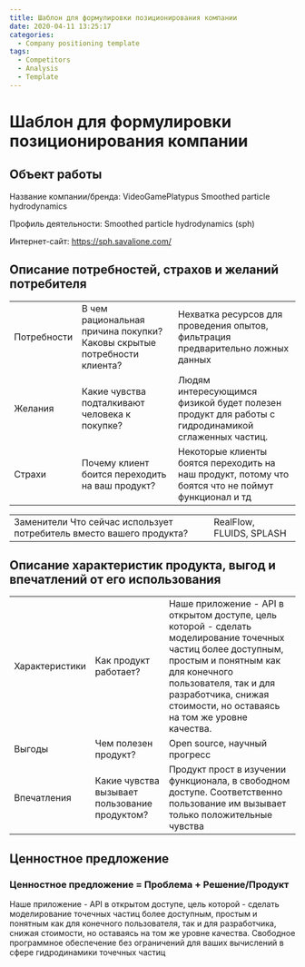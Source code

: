 ```yaml
---
title: Шаблон для формулировки позиционирования компании
date: 2020-04-11 13:25:17
categories:
  - Company positioning template
tags:
  - Competitors
  - Analysis
  - Template
---
```


# Шаблон для формулировки позиционирования компании
## Объект работы
Название компании/бренда: VideoGamePlatypus Smoothed particle hydrodynamics

Профиль деятельности: Smoothed particle hydrodynamics (sph)

Интернет-сайт: https://sph.savalione.com/

## Описание потребностей, страхов и желаний потребителя
||||
|---|-  |---|
|Потребности|В чем рациональная причина покупки? Каковы скрытые потребности клиента?|Нехватка ресурсов для проведения опытов, фильтрация предварительно ложных данных|
|Желания|Какие чувства подталкивают человека к покупке?|Людям интересующимся физикой будет полезен продукт для работы с гидродинамикой сглаженных частиц.|
|Страхи|Почему клиент боится переходить на ваш продукт?| Некоторые клиенты боятся переходить на наш продукт, потому что боятся что не поймут функционал и тд|

|||
|---|---|
|Заменители Что сейчас использует потребитель вместо вашего продукта?|RealFlow, FLUIDS, SPLASH|

## Описание характеристик продукта, выгод и впечатлений от его использования
||||
|---|-  |---|
|Характеристики|Как продукт работает?|Наше приложение - API в открытом доступе, цель которой - сделать моделирование точечных частиц более доступным, простым и понятным как для конечного пользователя, так и для разработчика, снижая стоимости, но оставаясь на том же уровне качества.|
|Выгоды|Чем полезен продукт?|Open source, научный прогресс|
|Впечатления|Какие чувства вызывает пользование продуктом?|Продукт прост в изучении функционала, в свободном доступе. Соответственно пользование им вызывает только положительные чувства|

## Ценностное предложение
### Ценностное предложение = Проблема + Решение/Продукт
Наше приложение - API в открытом доступе, цель которой - сделать моделирование точечных частиц более доступным, простым и понятным как для конечного пользователя, так и для разработчика, снижая стоимости, но оставаясь на том же уровне качества. Свободное программное обеспечение без ограничений для ваших вычислений в сфере гидродинамики точечных частиц